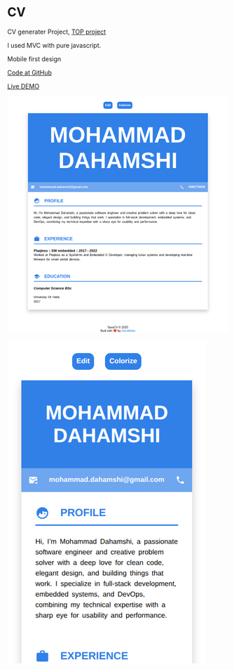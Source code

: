 # CV
CV generater Project, [TOP project](https://www.theodinproject.com/lessons/node-path-react-new-cv-application)

I used MVC with pure javascript.


Mobile first design

[Code at GitHub](https://github.com/mdahamshi/top-cv)

[Live DEMO](https://link.dahamshi.xyz/top-cv)

![screenshot](./sc.png)

![screenshot](./s2.png)


